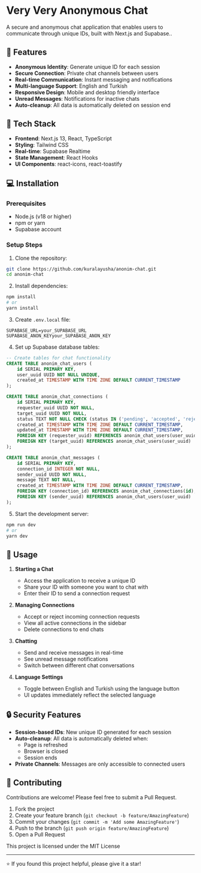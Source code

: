# Very Very Anonymous Chat

A secure and anonymous chat application that enables users to communicate through unique IDs, built with Next.js and Supabase..

## 🌟 Features

- **Anonymous Identity**: Generate unique ID for each session
- **Secure Connection**: Private chat channels between users
- **Real-time Communication**: Instant messaging and notifications
- **Multi-language Support**: English and Turkish
- **Responsive Design**: Mobile and desktop friendly interface
- **Unread Messages**: Notifications for inactive chats
- **Auto-cleanup**: All data is automatically deleted on session end

## 🚀 Tech Stack

- **Frontend**: Next.js 13, React, TypeScript
- **Styling**: Tailwind CSS
- **Real-time**: Supabase Realtime
- **State Management**: React Hooks
- **UI Components**: react-icons, react-toastify

## 💻 Installation

### Prerequisites

- Node.js (v18 or higher)
- npm or yarn
- Supabase account

### Setup Steps

1. Clone the repository:

```bash
git clone https://github.com/kuralayusha/anonim-chat.git
cd anonim-chat
```

2. Install dependencies:

```bash
npm install
# or
yarn install
```

3. Create `.env.local` file:

```env
SUPABASE_URL=your_SUPABASE_URL
SUPABASE_ANON_KEYyour_SUPABASE_ANON_KEY
```

4. Set up Supabase database tables:

```sql
-- Create tables for chat functionality
CREATE TABLE anonim_chat_users (
    id SERIAL PRIMARY KEY,
    user_uuid UUID NOT NULL UNIQUE,
    created_at TIMESTAMP WITH TIME ZONE DEFAULT CURRENT_TIMESTAMP
);

CREATE TABLE anonim_chat_connections (
    id SERIAL PRIMARY KEY,
    requester_uuid UUID NOT NULL,
    target_uuid UUID NOT NULL,
    status TEXT NOT NULL CHECK (status IN ('pending', 'accepted', 'rejected')),
    created_at TIMESTAMP WITH TIME ZONE DEFAULT CURRENT_TIMESTAMP,
    updated_at TIMESTAMP WITH TIME ZONE DEFAULT CURRENT_TIMESTAMP,
    FOREIGN KEY (requester_uuid) REFERENCES anonim_chat_users(user_uuid),
    FOREIGN KEY (target_uuid) REFERENCES anonim_chat_users(user_uuid)
);

CREATE TABLE anonim_chat_messages (
    id SERIAL PRIMARY KEY,
    connection_id INTEGER NOT NULL,
    sender_uuid UUID NOT NULL,
    message TEXT NOT NULL,
    created_at TIMESTAMP WITH TIME ZONE DEFAULT CURRENT_TIMESTAMP,
    FOREIGN KEY (connection_id) REFERENCES anonim_chat_connections(id),
    FOREIGN KEY (sender_uuid) REFERENCES anonim_chat_users(user_uuid)
);
```

5. Start the development server:

```bash
npm run dev
# or
yarn dev
```

## 🎯 Usage

1. **Starting a Chat**

   - Access the application to receive a unique ID
   - Share your ID with someone you want to chat with
   - Enter their ID to send a connection request

2. **Managing Connections**

   - Accept or reject incoming connection requests
   - View all active connections in the sidebar
   - Delete connections to end chats

3. **Chatting**

   - Send and receive messages in real-time
   - See unread message notifications
   - Switch between different chat conversations

4. **Language Settings**
   - Toggle between English and Turkish using the language button
   - UI updates immediately reflect the selected language

## 🔒 Security Features

- **Session-based IDs**: New unique ID generated for each session
- **Auto-cleanup**: All data is automatically deleted when:
  - Page is refreshed
  - Browser is closed
  - Session ends
- **Private Channels**: Messages are only accessible to connected users

## 🤝 Contributing

Contributions are welcome! Please feel free to submit a Pull Request.

1. Fork the project
2. Create your feature branch (`git checkout -b feature/AmazingFeature`)
3. Commit your changes (`git commit -m 'Add some AmazingFeature'`)
4. Push to the branch (`git push origin feature/AmazingFeature`)
5. Open a Pull Request

This project is licensed under the MIT License

---

⭐️ If you found this project helpful, please give it a star!
